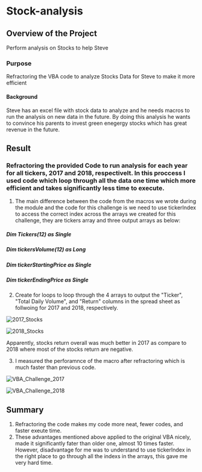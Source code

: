# Stock-analysis
## Overview of the Project
Perform analysis on Stocks to help Steve
### Purpose
Refractoring the VBA code to analyze Stocks Data for Steve to make it more efficient 
#### Background
Steve has an excel file with stock data to analyze and he needs macros to run the analysis on new data in the future. By doing this analysis he wants to convince his parents to invest green enegergy stocks which has great revenue in the future. 

## Result 
### Refractoring the provided Code to run analysis for each year for all tickers, 2017 and 2018, respectivelt. In this proccess I used code which loop through all the data one time which more efficient and takes significantly less time to execute. 
1. The main difference between the code from the macros we wrote during the module and the code for this challenge is we need to use tickerIndex to access the correct index across the arrays we created for this challenge, they are tickers array and three output arrays as below:
##### Dim Tickers(12) as Single
##### Dim tickersVolume(12) as Long
##### Dim tickerStartingPrice as Single
##### Dim tickerEndingPrice as Single 
2. Create for loops to loop through the 4 arrays to output the "Ticker", "Total Daily Volume", and "Return" columns in the spread sheet as follwoing for 2017 and 2018, respectively.

![2017_Stocks](https://user-images.githubusercontent.com/65901034/173418495-57f74eb7-2b6a-47a9-bf7c-e5c212991787.png)

![2018_Stocks](https://user-images.githubusercontent.com/65901034/173418504-eb2adb21-2ba9-4e5b-99ca-ac491ce4dbad.png)

Apparently, stocks return overall was much better in 2017 as compare to 2018 where most of the stocks return are negative. 

3. I measured the perforamnce of the macro after refractoring which is much faster than previous code. 

![VBA_Challenge_2017](https://user-images.githubusercontent.com/65901034/173419932-9de109c6-d970-4585-9bca-14d19d421462.png)

![VBA_Challenge_2018](https://user-images.githubusercontent.com/65901034/173419922-233ffd42-b6bd-401b-bc5a-5bc6f54dabda.png)

## Summary
1. Refractoring the code makes my code more neat, fewer codes, and faster exeute time. 
2. These advantages mentioned above applied to the original VBA nicely, made it significantly fater than older one, almost 10 times faster. However, disadvantage for me was to understand to use tickerIndex in the right place to go through all the indexs in the arrays, this gave me very hard time. 

